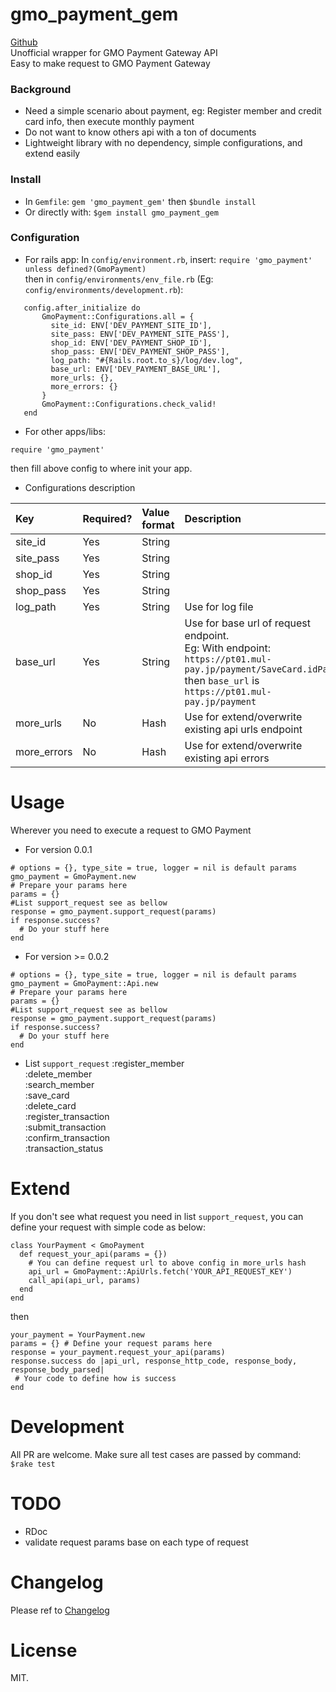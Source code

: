 # gmo_payment_gem
[Github](https://github.com/manhdaovan/gmo_payment_gem) <br/>
Unofficial wrapper for GMO Payment Gateway API <br/>
Easy to make request to GMO Payment Gateway <br/>

### Background
* Need a simple scenario about payment,
eg: Register member and credit card info, then execute monthly payment
* Do not want to know others api with a ton of documents
* Lightweight library with no dependency, simple configurations, and extend easily

### Install
* In `Gemfile`: `gem 'gmo_payment_gem'` then `$bundle install`
* Or directly with: `$gem install gmo_payment_gem`

### Configuration

* For rails app:
 In `config/environment.rb`, insert: `require 'gmo_payment' unless defined?(GmoPayment)` <br/>
 then in `config/environments/env_file.rb` (Eg: `config/environments/development.rb`):

```
   config.after_initialize do
       GmoPayment::Configurations.all = {
         site_id: ENV['DEV_PAYMENT_SITE_ID'],
         site_pass: ENV['DEV_PAYMENT_SITE_PASS'],
         shop_id: ENV['DEV_PAYMENT_SHOP_ID'],
         shop_pass: ENV['DEV_PAYMENT_SHOP_PASS'],
         log_path: "#{Rails.root.to_s}/log/dev.log",
         base_url: ENV['DEV_PAYMENT_BASE_URL'],
         more_urls: {},
         more_errors: {}
       }
       GmoPayment::Configurations.check_valid!
   end
```

* For other apps/libs:
```
require 'gmo_payment'
```
then fill above config to where init your app.

* Configurations description

| Key        | Required? | Value format  |   Description   |
|:-----------|:--------- |:------------- |:--------------- |
| site_id    | Yes       | String        |                 |
| site_pass  | Yes       | String        |                 |
| shop_id    | Yes       | String        |                 |
| shop_pass  | Yes       | String        |                 |
| log_path   | Yes       | String        | Use for log file|
| base_url   | Yes       | String        | Use for base url of request endpoint.<br/> Eg: With endpoint: `https://pt01.mul-pay.jp/payment/SaveCard.idPass`<br/>then `base_url` is `https://pt01.mul-pay.jp/payment`|
| more_urls  | No        | Hash          | Use for extend/overwrite existing api urls endpoint|
| more_errors| No        | Hash          | Use for extend/overwrite existing api errors|

# Usage
Wherever you need to execute a request to GMO Payment

* For version 0.0.1
```
# options = {}, type_site = true, logger = nil is default params
gmo_payment = GmoPayment.new
# Prepare your params here
params = {}
#List support_request see as bellow
response = gmo_payment.support_request(params)
if response.success?
  # Do your stuff here
end
```

* For version >= 0.0.2
```
# options = {}, type_site = true, logger = nil is default params
gmo_payment = GmoPayment::Api.new
# Prepare your params here
params = {}
#List support_request see as bellow
response = gmo_payment.support_request(params)
if response.success?
  # Do your stuff here
end
```

* List `support_request`
:register_member<br/>
:delete_member<br/>
:search_member<br/>
:save_card<br/>
:delete_card<br/>
:register_transaction<br/>
:submit_transaction<br/>
:confirm_transaction<br/>
:transaction_status<br/>

# Extend
If you don't see what request you need in list `support_request`,
you can define your request with simple code as below:
```
class YourPayment < GmoPayment
  def request_your_api(params = {})
    # You can define request url to above config in more_urls hash
    api_url = GmoPayment::ApiUrls.fetch('YOUR_API_REQUEST_KEY')
    call_api(api_url, params)
  end
end
```
then
```
your_payment = YourPayment.new
params = {} # Define your request params here
response = your_payment.request_your_api(params)
response.success do |api_url, response_http_code, response_body, response_body_parsed|
 # Your code to define how is success
end
```
# Development
All PR are welcome.
Make sure all test cases are passed by command:
`$rake test`

# TODO
* RDoc
* validate request params base on each type of request

# Changelog
Please ref to [Changelog](./CHANGELOG.md)

# License
MIT.

